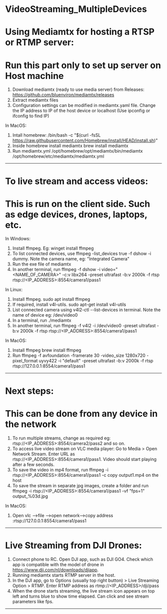 # VideoStreaming_MultipleDevices

# Using Mediamtx for hosting a RTSP or RTMP server:
# Run this part only to set up server on Host machine

1. Download mediamtx (ready to use media server) from Releases: https://github.com/bluenviron/mediamtx/releases 
2. Extract mediamtx files
3. Configuration settings can be modified in mediamtx.yaml file. Change the IP address to IP of the host device or localhost (Use ipconfig or ifconfig to find IP)

In MacOS:

1. Intall homebrew: /bin/bash -c "$(curl -fsSL https://raw.githubusercontent.com/Homebrew/install/HEAD/install.sh)"
2. Inside homebrew install mediamtx brew install mediamtx
3. Run mediamtx.yml /opt/homebrew/opt/mediamtx/bin/mediamtx /opt/homebrew/etc/mediamtx/mediamtx.yml

_______________________________________________________________________________________

# To live stream and access videos:
# This is run on the client side. Such as edge devices, drones, laptops, etc.

In Windows:

1. Install ffmpeg. Eg: winget install ffmpeg
2. To list connected devices, use ffmpeg -list_devices true -f dshow -i dummy. Note the camera name, eg: "Integrated Camera"
3. Run the exe file of mediamtx
4. In another terminal, run ffmpeg -f dshow -i video="<NAME_OF_CAMERA>" -c:v libx264 -preset ultrafast -b:v 2000k -f rtsp rtsp://<IP_ADDRESS>:8554/camera1/pass1


In Linux:

1. Install ffmpeg. sudo apt install ffmpeg
2. If required, install v4l-utils. sudo apt-get install v4l-utils
3. List connected camera using v4l2-ctl --list-devices in terminal. Note the name of device eg: /dev/video0
4. In a terminal, run ./mediamtx 
5. In another terminal, run ffmpeg -f v4l2 -i /dev/video0 -preset ultrafast -b:v 2000k -f rtsp rtsp://<IP_ADDRESS>:8554/camera1/pass1

In MacOS:
1. Install ffmpeg brew install ffmpeg
2. Run ffmpeg -f avfoundation -framerate 30 -video_size 1280x720 -pixel_format uyvy422 -i "default" -preset ultrafast -b:v 2000k -f rtsp rtsp://127.0.0.1:8554/camera1/pass1

_______________________________________________________________________________________

# Next steps:
# This can be done from any device in the network

1. To run multiple streams, change as required eg: rtsp://<IP_ADDRESS>:8554/camera2/pass2 and so on.
2. To access live video stream on VLC media player: Go to Media > Open Network Stream. Enter URL as rtsp://<IP_ADDRESS>:8554/camera1/pass1. Video should start playing after a few seconds.
3. To save the video in mp4 format, run ffmpeg -i rtsp://<IP_ADDRESS>:8554/camera1/pass1 -c copy output1.mp4 on the host
4. To save the stream in separate jpg images, create a folder and run ffmpeg -i rtsp://<IP_ADDRESS>:8554/camera1/pass1 -vf "fps=1" output_%03d.jpg

In MacOS:
1. Open vlc —>file —>open network—>copy address :rtsp://127.0.0.1:8554/camera1/pass1

__________________________________________________________________________________________

# Live Streaming from DJI Drones:

1. Connect phone to RC. Open DJI app, such as DJI GO4. Check which app is compatible with the model of drone in https://www.dji.com/nl/downloads/djiapp. 
2. Running mediamtx starts RTMP server in the host.
3. In the DJI app, go to Options (usually top right button) > Live Streaming Option > RTMP. Enter RTMP address as rtmp://<IP_ADDRESS>/dji/pass
4. When the drone starts streaming, the live stream icon appears on top left and turns blue to show time elapsed. Can click and see stream parameters like fps. 

________________________________________________________________________________________

